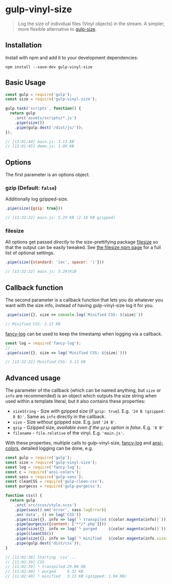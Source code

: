 # gulp-vinyl-size

> Log the size of individual files (Vinyl objects) in the stream. A simpler, more flexible alternative to [gulp-size](https://www.npmjs.com/package/gulp-size).

## Installation

Install with npm and add it to your development dependencies:

`npm install --save-dev gulp-vinyl-size`

## Basic Usage

```js
const gulp = require('gulp');
const size = require('gulp-vinyl-size');

gulp.task('scripts', function() {
  return gulp
    .src('assets/scripts/*.js')
    .pipe(size())
    .pipe(gulp.dest('/dist/js/'));
});

// [13:01:44] main.js: 3.13 KB
// [13:01:45] demo.js: 1.09 KB
```

## Options

The first parameter is an options object.

### gzip (Default: `false`)

Additionally log gzipped-size.

```js
.pipe(size({gzip: true}))

// [12:32:22] main.js: 5.29 KB (2.18 KB gzipped) 
```

### filesize

All options get passed _directly_ to the size-prettifying package [filesize](https://www.npmjs.com/package/filesize) so that the output can be easily tweaked. See [the filesize npm page](https://www.npmjs.com/package/filesize) for a full list of optional settings.

```js
.pipe(size({standard: 'iec', spacer: '|'}))

// [12:32:22] main.js: 5.29|KiB
```

## Callback function

The second parameter is a callback function that lets you do whatever you want with the size info, instead of having gulp-vinyl-size log it for you.

```js
.pipe(size({}, size => console.log(`Minified CSS: ${size}`))

// Minified CSS: 3.13 KB
```

[fancy-log](https://www.npmjs.com/package/fancy-log) can be used to keep the timestamp when logging via a callback.

```js
const log = require('fancy-log');
// ...
.pipe(size({}, size => log(`Minified CSS: ${size}`)))

// [12:32:22] Minified CSS: 3.13 KB
```

## Advanced usage

The parameter of the callback (which can be named anything, but `size` or `info` are recommended) is an object which outputs the size string when used within a template literal, but it also contains these properties:
- `sizeString` - Size _with_ gzipped size (if `gzip: true`). E.g. `'24 B (gzipped: 8 B)'`. Same as `info` directly in the callback.
- `size`       - Size _without_ gzipped size. E.g. just `'24 B'`.
- `gzip`       - Gzipped size, _available even if the `gzip` option is false_. E.g. `'8 B'`
- `filename`   - `file.relative` of the vinyl. E.g. `'main.js'`.

With these properties, multiple calls to gulp-vinyl-size, [fancy-log](https://www.npmjs.com/package/fancy-log) and [ansi-colors](https://www.npmjs.com/package/ansi-colors), detailed logging can be done, e.g.

```js
const gulp = require('gulp');
const size = require('gulp-vinyl-size');
const log = require('fancy-log');
const c = require('ansi-colors');
const sass = require('gulp-sass');
const cleanCSS = require('gulp-clean-css');
const purgecss = require('gulp-purgecss');

function css() {
  return gulp
    .src('src/scss/style.scss')
    .pipe(sass().on('error', sass.logError))
    .on('data', () => log('CSS'))
    .pipe(size({}, info => log(`└ transpiled ${color.magenta(info)}`)))
    .pipe(purgecss({content: ['**/*.php']}))
    .pipe(size({}, info => log(`└ purged     ${color.magenta(info)}`)))
    .pipe(cleanCSS())
    .pipe(size({}, info => log(`└ minified   ${color.magenta(info.size)} ${color.gray(`(gzipped: ${info.gzip})`)}`)))
    .pipe(gulp.dest('dist/css'));
}

// [11:02:38] Starting 'css'...
// [11:02:39] CSS
// [11:02:39] └ transpiled 29.06 KB
// [11:02:40] └ purged     6.31 KB
// [11:02:40] └ minified   3.13 KB (gzipped: 1.04 KB)
```

